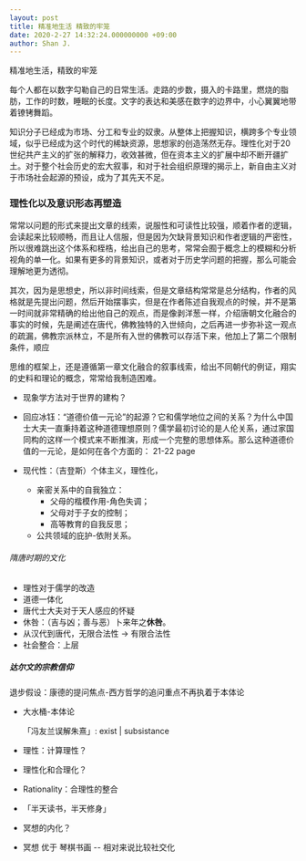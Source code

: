 ```yaml
---
layout: post
title: 精准地生活 精致的牢笼
date: 2020-2-27 14:32:24.000000000 +09:00
author: Shan J.
---
```


精准地生活，精致的牢笼

每个人都在以数字勾勒自己的日常生活。走路的步数，摄入的卡路里，燃烧的脂肪，工作的时数，睡眠的长度。文字的表达和美感在数字的边界中，小心翼翼地带着镣铐舞蹈。

知识分子已经成为市场、分工和专业的奴隶。从整体上把握知识，横跨多个专业领域，似乎已经成为这个时代的稀缺资源，思想家的创造荡然无存。理性化对于20世纪共产主义的扩张的解释力，收效甚微，但在资本主义的扩展中却不断开疆扩土。对于整个社会历史的宏大叙事，和对于社会组织原理的揭示上，新自由主义对于市场社会起源的预设，成为了其先天不足。

### 理性化以及意识形态再塑造

常常以问题的形式来提出文章的线索，说服性和可读性比较强，顺着作者的逻辑，会读起来比较顺畅，而且让人信服，但是因为欠缺背景知识和作者逻辑的严密性，所以很难跳出这个体系和桎梏，给出自己的思考，常常会囿于概念上的模糊和分析视角的单一化。如果有更多的背景知识，或者对于历史学问题的把握，那么可能会理解地更为透彻。

其次，因为是思想史，所以非时间线索，但是文章结构常常是总分结构，作者的风格就是先提出问题，然后开始摆事实，但是在作者陈述自我观点的时候，并不是第一时间就非常精确的给出他自己的观点，而是像剥洋葱一样，介绍唐朝文化融合的事实的时候，先是阐述在唐代，佛教独特的入世倾向，之后再进一步弥补这一观点的疏漏，佛教宗派林立，不是所有入世的佛教可以存活下来，他加上了第二个限制条件，顺应

思维的框架上，还是遵循第一章文化融合的叙事线索，给出不同朝代的例证，翔实的史料和理论的概念，常常给我制造困难。

* 现象学方法对于世界的建构？

* 回应冰钰：“道德价值一元论”的起源？它和儒学地位之间的关系？为什么中国士大夫一直秉持着这种道德理想原则？儒学最初讨论的是人伦关系，通过家国同构的这样一个模式来不断推演，形成一个完整的思想体系。那么这种道德价值的一元论，是如何在各个方面的： 21-22 page



* 现代性：（吉登斯）个体主义，理性化，

  * 亲密关系中的自我独立：
    * 父母的楷模作用-角色失调；
    * 父母对于子女的控制；
    * 高等教育的自我反思；
  * 公共领域的庇护-依附关系。


###### 隋唐时期的文化

* 理性对于儒学的改造
* 道德一体化
* 唐代士大夫对于天人感应的怀疑
* 休咎：（吉与凶；善与恶）卜来年之**休咎**。
* 从汉代到唐代，无限合法性 -> 有限合法性
* 社会整合：上层


##### 达尔文的宗教信仰

退步假设：康德的提问焦点-西方哲学的追问重点不再执着于本体论

* 大水桶-本体论

  「冯友兰误解朱熹」: exist | subsistance

* 理性：计算理性？
* 理性化和合理化？
* Rationality：合理性的整合
* 「半天读书，半天修身」
* 冥想的内化？
* 冥想 优于 琴棋书画  -- 相对来说比较社交化
